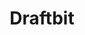---
blog: https://blog.draftbit.com/
codehost: https://github.com/https://github.com/draftbit
facebook: https://facebook.com/pages/category/Internet-Company/Draftbit-285179798962070
logohandle: draftbit
sort: draftbit
title: Draftbit
twitter: https://x.com/draftbit
website: https://draftbit.com/
---